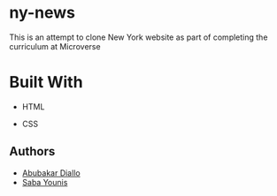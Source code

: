 # ny-news

This is an attempt to clone New York website as part of completing the curriculum at Microverse

# Built With

- HTML

- CSS

## Authors
- [Abubakar Diallo](https://github.com/abruzy)
- [Saba Younis](https://github.com/sabayounis)
